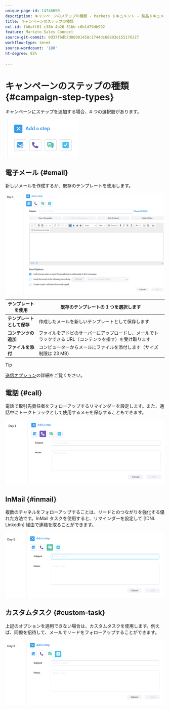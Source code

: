 ```yaml
---
unique-page-id: 14746690
description: キャンペーンのステップの種類 - Marketo ドキュメント - 製品ドキュメント
title: キャンペーンのステップの種類
exl-id: fb6aff01-c38b-4b26-81bb-c6b1d79db992
feature: Marketo Sales Connect
source-git-commit: 0d37fbdb7d08901458c1744dc68893e155176327
workflow-type: tm+mt
source-wordcount: '180'
ht-degree: 92%

---
```


# キャンペーンのステップの種類 {#campaign-step-types}

キャンペーンにステップを追加する場合、4 つの選択肢があります。

![](assets/one-4.png)

## 電子メール {#email}

新しいメールを作成するか、既存のテンプレートを使用します。

![](assets/email.png)

| **テンプレートを使用** | 既存のテンプレートの 1 つを選択します |
|---|---|
| **テンプレートとして保存** | 作成したメールを新しいテンプレートとして保存します |
| **コンテンツの追加** | ファイルをアドビのサーバーにアップロードし、メールでトラックできる URL（コンテンツを指す）を受け取ります |
| **ファイルを添付** | コンピューターからメールにファイルを添付します（サイズ制限は 23 MB） |

>[!TIP]
>
>[送信オプション](/help/marketo/product-docs/marketo-sales-connect/campaigns/understanding-send-options.md)の詳細をご覧ください。

## 電話 {#call}

電話で取引先責任者をフォローアップするリマインダーを設定します。また、通話中にトークトラックとして使用するメモを保存することもできます。

![](assets/pic.png)

## InMail {#inmail}

複数のチャネルをフォローアップすることは、リードとのつながりを強化する優れた方法です。InMail タスクを使用すると、リマインダーを設定して [!DNL LinkedIn] 経由で連絡を取ることができます。

![](assets/inmail.png)

## カスタムタスク {#custom-task}

上記のオプションを適用できない場合は、カスタムタスクを使用します。例えば、同僚を招待して、メールでリードをフォローアップすることができます。

![](assets/custom.png)

